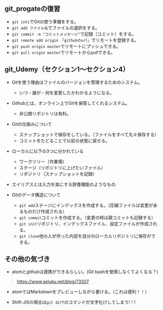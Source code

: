 ## git_progateの復習
- `git inti`でGitの使う準備をする。
- `git add ファイル名`でファイルの選択をする。
- `git commit -m "コミットメッセージ"`で記録（コミット）をする。
- `git remote add origin 「githubのurl」`でリモートを登録する。
- `git push origin master`でリモートにプッシュできる。
- `git pull origin master`でリモートからpullできる。


## git_Udemy（セクション1～セクション4）
- Gitを使う理由はファイルのバージョンを管理するためのシステム。
  - いつ・誰が・何を変更したかわかるようになる。


- Githubとは、オンライン上でGitを保管してくれるシステム。
  - 非公開リポジトリは有料。


- Gitの仕組みについて
  - スナップショットで保存をしている。（ファイルをすべて丸々保存する）
  - コミットをたどることで以前の状態に戻せる。


- ローカルに以下の3つに分かれている
  - ワークツリー（作業場）
  - ステージ（リポジトリに上げたいファイル）
  - リポジトリ（スナップショットを記録）


- エイリアスとは入力を楽にする辞書機能のようなもの

- Gitのデータ構造について
  - `git add`ステージにインデックスを作成する。（圧縮ファイルは変更があるものだけ作成される）
  - `git commit`コミットを作成する。（変更の時は親コミットも記録する）
  - `git init`リポジトリ、インデックスファイル、設定ファイルが作成される。
  - `git clone`他の人が作った内容を自分のローカルリポジトリに保存ができる。


## その他の気づき
- atomとgithubは連携ができるらしい。(Git bashを使用しなくてよくなる？)
> https://www.sejuku.net/blog/73327

- atomではMarkdownをプレビューしながら書ける。（これは便利！！）  

- Shift-JISの場合は`git diff`のコマンドが文字化けしてしまう!！!
